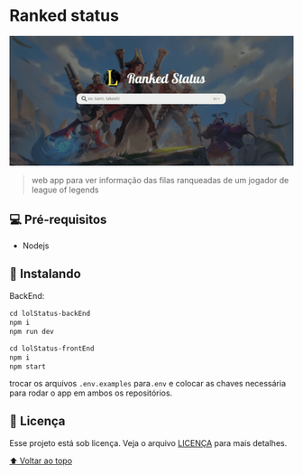 # Ranked status


<img src="ranked_Status.gif" alt="exemplo imagem">

> web app para ver informação das filas ranqueadas de um jogador de league of legends


## 💻 Pré-requisitos

* Nodejs


## 🚀 Instalando <Ranked status>


BackEnd:
```
cd lolStatus-backEnd
npm i
npm run dev
```

```
cd lolStatus-frontEnd
npm i 
npm start
```

trocar os arquivos `.env.examples` para`.env` e colocar as chaves necessária para rodar o app em ambos os repositórios.


## 📝 Licença

Esse projeto está sob licença. Veja o arquivo [LICENÇA](LICENSE.md) para mais detalhes.

[⬆ Voltar ao topo](#nome-do-projeto)<br>